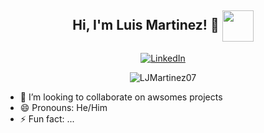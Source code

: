 <h2 align="center">Hi, I'm Luis Martinez! 👋  
	<img width="50" align="center" src="https://camo.githubusercontent.com/238f8f33b431118902cdb38d4268c84c8bb2a1b1/68747470733a2f2f6d656469612e67697068792e636f6d2f6d656469612f3166686a3246573036363156334e62324d652f67697068792e676966"/>
</h2>

<p align="center">
	<a href="https://www.linkedin.com/in/luis-martinez-529324153/">
		<img src="https://img.shields.io/badge/-LuisMartinez-blue?style=flat-square&logo=Linkedin&logoColor=white&link=https://www.linkedin.com/in/luis-martinez-529324153/" alt="LinkedIn">
	</a>
</p>
<p align="center"> 
	<img src="https://github-readme-stats.vercel.app/api?username=LJMartinez07&show_icons=true&theme=vue" alt="LJMartinez07" /> 
</p>

- 👯 I’m looking to collaborate on awsomes projects
- 😄 Pronouns: He/Him
- ⚡ Fun fact: ...
